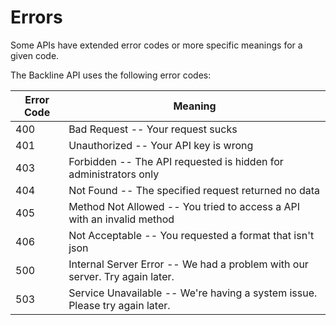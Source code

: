 # Errors

<aside class="notice">Some APIs have extended error codes or more specific meanings for a given code.</aside>

The Backline API uses the following error codes:

Error Code | Meaning
---------- | -------
400 | Bad Request -- Your request sucks
401 | Unauthorized -- Your API key is wrong
403 | Forbidden -- The API requested is hidden for administrators only
404 | Not Found -- The specified request returned no data
405 | Method Not Allowed -- You tried to access a API with an invalid method
406 | Not Acceptable -- You requested a format that isn't json
500 | Internal Server Error -- We had a problem with our server. Try again later.
503 | Service Unavailable -- We're having a system issue. Please try again later.
